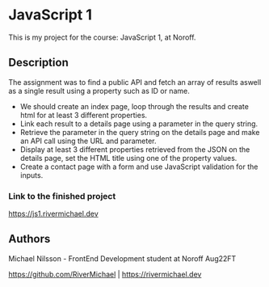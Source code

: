 # JavaScript 1

This is my project for the course: JavaScript 1, at Noroff.

## Description

The assignment was to find a public API and fetch an array of results aswell as a single result using a property such as ID or name.

- We should create an index page, loop through the results and create html for at least 3 different properties.
- Link each result to a details page using a parameter in the query string.
- Retrieve the parameter in the query string on the details page and make an API call using the URL and parameter.
- Display at least 3 different properties retrieved from the JSON on the details page, set the HTML title using one of the property values.
- Create a contact page with a form and use JavaScript validation for the inputs.

### Link to the finished project

https://js1.rivermichael.dev

## Authors

Michael Nilsson - FrontEnd Development student at Noroff Aug22FT

https://github.com/RiverMichael | https://rivermichael.dev

